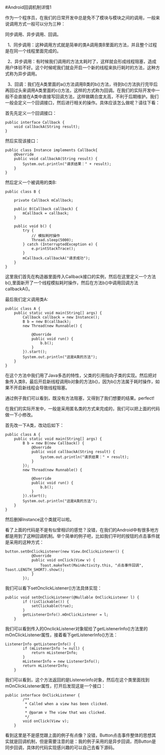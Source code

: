 #Android回调机制详情1

作为一个程序员，在我们的日常开发中总是免不了模块与模块之间的调用，一般来说调用方式一般可以分为三种：

同步调用、异步调用、回调。

  1、同步调用：这种调用方式就是简单的类A调用类B里面的方法，并且整个过程是在同一个线程里面完成的。

  2、异步调用：有时候我们调用的方法太耗时了，这样就会形成线程阻塞，造成用户体验不好。这个时候呢我们就会开启一个新的线程来执行耗时的方法，这种方式称为异步调用。

  3、回调：我们在A类里面的a()方法调用B类的b()方法，待到b()方法执行完毕后再回过头来调用A类里面的c()方法，这样的方式称为回调。在我们的实际开发中一般不会直接在A类中直接写回调方法，这样做耦合度太高，不利于后期维护。我们一般会定义一个回调接口，然后进行相关的操作。具体应该怎么做呢？请往下看：

首先先定义一个回调接口：

```
public interface Callback {
	void callbackA(String result);
}
```
然后实现该接口：
```
public class Instance implements Callback{
	@Override
	public void callbackA(String result) {
		System.out.println("请求结果：" + result);
	}
}
```
然后定义一个被调用的类B:
```
public class B {
 
	private Callback mCallback;
 
	public B(Callback callback) {
		mCallback = callback;
	}
 
	public void b() {
		try {
			// 模拟耗时操作
			Thread.sleep(5000);
		} catch (InterruptedException e) {
			e.printStackTrace();
		}
		mCallback.callbackA("请求成功");
	}
}
```
这里我们首先在构造器里面传入Callback接口的实例，然后在这里定义一个方法b(),里面新开了一个线程模拟耗时操作，然后在方法b()中调用回调方法callbackA()。

  最后我们定义调用类A:
```
public class A {
	public static void main(String[] args) {
		Callback callback = new Instance();
		B b = new B(callback);
		new Thread(new Runnable() {
 
			@Override
			public void run() {
				b.b();
			}
		}).start();
		System.out.println("这是A类的方法");
	}
}
```

在这个方法中我们用了Java多态的特性，父类的引用指向子类的实现。然后把对象传入类B，最后开启新线程调用b对象的方法b()，因为b()方法属于耗时操作，如果不开启新线程会导致线程阻塞。

通过例子我们可以看到，既没有方法阻塞，又得到了我们想要的结果。perfect!

  在我们的实际开发中，一般是采用匿名类的方式来完成的，我们可以把上面的代码做一下小修改。

  首先改一下A类，改动后如下：
```
public class A {
	public static void main(String[] args) {
		B b = new B(new Callback() {
			@Override
			public void callbackA(String result) {
				System.out.println("请求结果：" + result);
			}
		});
		new Thread(new Runnable() {
 
			@Override
			public void run() {
				b.b();
			}
		}).start();
		System.out.println("这是A类的方法");
	}
}
```

然后删掉Instance这个类就可以啦。

看了上面的代码是不是有似曾相识的感觉？没错，在我们的Android中有很多地方都是用到了这种回调机制。举个简单的例子吧，比如我们平时的按钮的点击事件就是采用的这种方式：

```
button.setOnClickListener(new View.OnClickListener() {
            @Override
            public void onClick(View v) {
                Toast.makeText(MainActivity.this, "点击事件回调", Toast.LENGTH_SHORT).show();
            }
        });
```

我们可以看下setOnclickListener()方法具体实现：
```
public void setOnClickListener(@Nullable OnClickListener l) {
        if (!isClickable()) {
            setClickable(true);
        }
        getListenerInfo().mOnClickListener = l;
    }
```

我们可以看到传入的OnclickListener对象赋给了getListenerInfo()方法里的mOnClickListener属性，接着看下getListenerInfo()方法：

```
ListenerInfo getListenerInfo() {
        if (mListenerInfo != null) {
            return mListenerInfo;
        }
        mListenerInfo = new ListenerInfo();
        return mListenerInfo;
    }
```

我们可以看到，这个方法返回的是Listenerinfo对象，然后在这个类里面找到mOnClickListener属性，打开后发现这是一个接口：

```
public interface OnClickListener {
        /**
         * Called when a view has been clicked.
         *
         * @param v The view that was clicked.
         */
        void onClick(View v);
    }
```
看到这里是不是感觉跟上面的例子有点像？没错，Button点击事件整体的思想其实就是回调机制，但是需要注意的是：我的例子采用的是异步回调，而Button是同步回调，具体的代码实现感兴趣的可以自己去看下源码。
